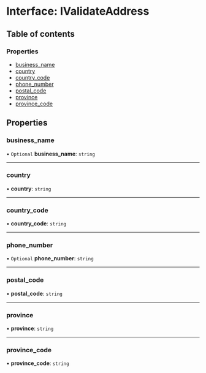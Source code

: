 # Interface: IValidateAddress

## Table of contents

### Properties

- [business\_name](IValidateAddress.md#business_name)
- [country](IValidateAddress.md#country)
- [country\_code](IValidateAddress.md#country_code)
- [phone\_number](IValidateAddress.md#phone_number)
- [postal\_code](IValidateAddress.md#postal_code)
- [province](IValidateAddress.md#province)
- [province\_code](IValidateAddress.md#province_code)

## Properties

### business\_name

• `Optional` **business\_name**: `string`

___

### country

• **country**: `string`

___

### country\_code

• **country\_code**: `string`

___

### phone\_number

• `Optional` **phone\_number**: `string`

___

### postal\_code

• **postal\_code**: `string`

___

### province

• **province**: `string`

___

### province\_code

• **province\_code**: `string`
